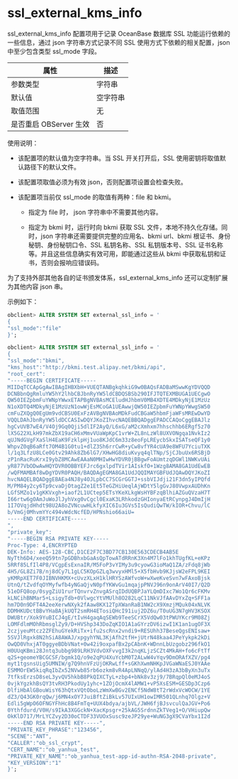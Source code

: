 ssl_external_kms_info
==========================================

ssl_external_kms_info 配置项用于记录 OceanBase 数据库 SSL 功能运行依赖的一些信息，通过 json 字符串方式记录不同 SSL 使用方式下依赖的相关配置，json 中至少包含类型 ssl_mode 字段。


|        属性        |  描述  |
|------------------|------|
| 参数类型             | 字符串  |
| 默认值              | 空字符串 |
| 取值范围             | 无    |
| 是否重启 OBServer 生效 | 否    |



使用说明：

* 该配置项的默认值为空字符串。当 SSL 开关打开后，SSL 使用密钥将取值默认路径下的默认文件。



* 该配置项取值必须为有效 json，否则配置项设置会检查失败。



* 该配置项当前仅 ssl_mode 的取值有两种：file 和 bkmi。

  * 指定为 file 时， json 字符串中不需要其他内容。



  * 指定为 bkmi 时，运行时向 bkmi 获取 SSL 文件，本地不持久化存储。同时，json 字符串还需要提供完整的应用名、bkmi url、bkmi 根证书、身份秘钥、身份秘钥口令、SSL 私钥名称、SSL 私钥版本号、SSL 证书名称等。并且这些信息确实有效可用，即能通过这些从 bkmi 中获取私钥和证书，否则会报响应错误码。









为了支持外部其他各自的证书颁发体系，ssl_external_kms_info 还可以定制扩展为其他内容 json 串。

示例如下：

```sql
obclient> ALTER SYSTEM SET external_ssl_info = '
{
"ssl_mode":"file"
}';

obclient> ALTER SYSTEM SET external_ssl_info = '
{
"ssl_mode":"bkmi",
"kms_host":"http://bkmi.test.alipay.net/bkmi/api", 
"root_cert": 
"-----BEGIN CERTIFICATE-----
MIIDqTCCApGgAwIBAgIHBXbH+VUEQTANBgkqhkiG9w0BAQsFADBaMSwwKgYDVQQD
DCNBbnQgRmluYW5hY2lhbCBJbnRyYW5ldCBDQSBSb290IFJTQTEXMBUGA1UECgwO
QW50IEZpbmFuYWNpYWwxETAPBgNVBAsMCEludHJhbmV0MB4XDTE4MDkyNjE1MzUz
N1oXDTQ4MDkyNjE1MzUzN1owWjEsMCoGA1UEAwwjQW50IEZpbmFuYWNpYWwgSW50
cmFuZXQgQ0EgUm9vdCBSU0ExFzAVBgNVBAoMDkFudCBGaW5hbmFjaWFsMREwDwYD
VQQLDAhJbnRyYW5ldDCCASIwDQYJKoZIhvcNAQEBBQADggEPADCCAQoCggEBAJlz
hgCvUVB7wE4/V4Oj9Gq0Qji5dlIF2AyQ/L6xG/aM2cXmhxm7hhschhb6ERgf5z70
lX5G22XLkH97mkZbX19aCH6xMmvVUaWpKpC1vrW+ZL8nLzWl8UXVONgqa1NvkIz2
qUJNdGVgFXaSlH4EaK9FzklpHj1uo8KJdC6m33z8eoFpLREycbSkxISATseQF1y0
WhpvZ0qB6aRft7OM4B1G0tu1+dlZ3Sh6rrCwR+yCw8vfYR4cUA9e8WFU7YciuTXK
l/1q3LfzU8LCe0Gtv29Ahk8Zb6lG7/XHwHG8diuKvyq4qlTNp/SjCJbuUx6RSBjD
zP1nRacRuKrxI9ybZ8MCAwEAAaN0MHIwHwYDVR0jBBgwFoAUmtzqDGWl1NWKvUAi
yR877VbODwAwHQYDVR0OBBYEFJrc6gxlpdTVir1AIskfO+1Wzg8AMA8GA1UdEwEB
/wQFMAMBAf8wDgYDVR0PAQH/BAQDAgEGMA8GA1UdJQQIMAYGBFUdJQAwDQYJKoZI
hvcNAQELBQADggEBAEa4NJ8y4OJLpbCC7SCGrGGTJ+ssbVIJdji21F3dn5yIPQfd
M/PM84y2cy6Tp9cvaDjOtagZ2e1Et5TeGZHiUeqlAjWDtY5lgGvJ80VwpxAUDhKn
LGfSMZo1v1gKKVxgh+iaof2L1UCtep5ETsYKeXLkgWsHYBFzqBlhiAZGuQVzaH7T
I66rtw6gOAmJuWoJlJyhVxg0vCgcl0ExaK3LRhkodzGHIonyaEtRCynpgJ4DmIjH
1I7OVqjdHhdt98U2A8oZVNcuwHLkfyXIC6Iu3GVs5IsQudiQwTW/kIOR+Chvu/lC
b/VmGj0MhvmYYc494vWdcNcfED/HPNshio66aiU=
-----END CERTIFICATE-----
",
"private_key": 
"-----BEGIN RSA PRIVATE KEY-----
Proc-Type: 4,ENCRYPTED
DEK-Info: AES-128-CBC,D1CE2F7C3BD77CB130E563CDECB4AB5E
NyTth6D4/xeeQ59tn7pGDBhxbGaAsQpTowATdRRnK3Xn4M7lFo1khTUgfKL+eKPz
5RRf85LfIl4P8/VCgpEsExnaIR/M5FoP3vYIMy3u9cyowG3ioMaQ1ZA/zFdq8jWb
4H5/GL8Zi7B/nj8dCy7L1gLC5KOpGZLq3wvyxHMl5+X5fbHvb9KJjsW2eFPL9KEI
yKMRpXET7F0JIBNVHKMX+cUvzXLxH1klHRYSzAWfvoW+wXweKveSvn7wFAxoBjsk
UtnQ/tZvdfqOYMyfwfb4yNGaQjvN0pfYKWvGu1mqajpPNVJ96n9onArV40I7/Q2D
51eDFQ8op/0sygZiU1rurTQnvrvZnvgASrqIDdUQBPJaYLQmDIxc7Wo1Qr6cFKMv
kLNCihBNMar5+LsigyTdb+0VlwgcYtVMUlh8O282LqC11NkVJfAAvDYxZq+SFF1a
hm7D0n9DFT4A2eeXerwNXyk2fAaw8KX12TpXWanRaB1NW2cX9XmzjMQuk04xNLVK
DDMHKUDctBBvYHaBAjkUQT2smRH4ETosiQHcI91iuj2DZ6u/T0uUG3N7gHV3KSOX
DWUBtr/Xok9YuBICJ4gE/tIvH4gaqAqSEWb9TeeSCrX5VdQw03tPWUYKcr9M08Zj
LOMFdlmMOhRbmsglZy9/D+HVShp343DoZqKIO1A1aGYrzDV6izwI1K1an1ugOF3X
2czjyeuMtcz2ZFEhuGYekRiTx+ifu2scRnx2vndi9+RESUhh37BeseQgsENIsaw+
5SVJlRgxk8N2hSiA8AWAJ/xpgyhYNL3KjAfh2tfH+jUtrN48kaa4JPeYykpk2kDi
OwQD0VhxjAT0ggyeBDbVNat+0w42i9oxpafBx2pCAbnK+WDnnLbUzgobz296fkO1
H0UUqKBmi28Jntq3ubbg989LRH3VdvOXFvvgI3k2nqKLjzSCZt4MkAH+fo6cFtTf
q2S+geomeYBCGCSF/bgmk1Q/o9e2qPU4XuYcbM0T2ALwW4vYqv9DmORAfXZV/pg4
myt1tgsnsUig5UMNIW/g7Q9hnVFzUjOKRwLff+sGKhXwmNHKpJVGaWNaESJ0YAAe
ESMMOrEW5kiqRqIbZx52NVwb85rb6ozkm8vR4ApLNNqQ/ylAd4H3zA3bByXn3uTx
7tfksErzsD8seL3yvQV5hkbB8PkQIXCTyL+zbp4+bNk8v3zj9/7BRqpQl0eMJ4oS
0vjkYgzkhBsQY3tvRH3PkodUy1yhc+1ZOjOcmX4lAMW1+vP5XsESM+GESDp3Czp6
DlfiHbAlGBouWisY63hQtxVQtOboLzWmXwBGv2ENCf5NdW8tT2rWdxVcWOCW/1YE
dZ3/Q43GK0rqQw/j6MN4xOY7JuiBftZiBkLv57UIxUH1owIMR501QLnhq7Olgz+V
Edli5gWpO6OFNGYFhHc8B4FmTq+UUX4bdya/ajbVL/JWH6fjBJsvculQaJGV+Po6
0Ythfdurd/V0H/s9IkA3XGGckN+XacKpsgr+25kAG5SrdnnZkTVeg1+O/VHiupQw
OkKlD717/MrLYCZvy2D30oCTDF33VUOxSusc9zeJP29ye+WuNG3gX9CVaYbx1I2d
-----END RSA PRIVATE KEY-----",
"PRIVATE_KEY_PHRASE":"123456",
"SCENE":"ANT",
"CALLER":"ob_ssl_crypt",
"CERT_NAME":"ob_yanhua_test",
"PRIVATE_KEY_NAME":"ob_yanhua_test-app-id-authn-RSA-2048-private",
"KEY_VERSION":"1"
}';
```
